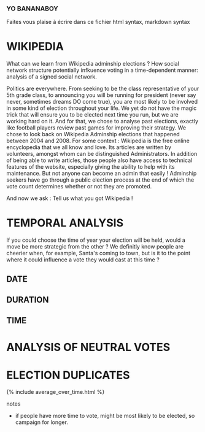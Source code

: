 ### YO BANANABOY
Faites vous plaise à écrire dans ce fichier
html syntax, markdown syntax 

# WIKIPEDIA 
What can we learn from Wikipedia adminship elections ? 
How social network structure potentially infkuence voting in a time-dependent manner: analysis of a signed social network. 

Politics are everywhere. 
From seeking to be the class representative of your 5th grade class, to announcing you will be running for president (never say never, sometimes dreams DO come true), you are most likely to be involved in some kind of election throughout your life. 
We yet do not have the magic trick that will ensure you to be elected next time you run, but we are working hard on it. And for that, we chose to analyse past elections, exactly like football players review past games for improving their strategy. 
We chose to look back on Wikipedia Adminship elections that happened between 2004 and 2008. 
For some context : Wikipedia is the free online encyclopedia that we all know and love. Its articles are written by volunteers, amongst whom can be distinguished Administrators. In addition of being able to write articles, those people also have access to technical features of the website, especially giving the ability to help with its maintenance. But not anyone can become an admin that easily ! Adminship seekers have go through a public election process at the end of which the vote count determines whether or not they are promoted.

And now we ask : Tell us what you got Wikipedia ! 

# TEMPORAL ANALYSIS 
If you could choose the time of year your election will be held, would a move be more strategic from the other ? We definitly know people are cheerier when, for example, Santa's coming to town, but is it to the point where it could influence a vote they would cast at this time ? 

## DATE

## DURATION 

## TIME 

# ANALYSIS OF NEUTRAL VOTES 

# ELECTION DUPLICATES 


{% include average_over_time.html %}

notes 
- if people have more time to vote, might be most likely to be elected, so campaign for longer. 